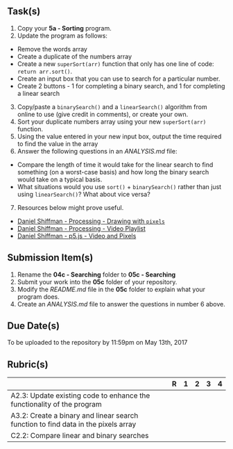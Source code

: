 Task(s)
-------
1. Copy your **5a - Sorting** program.
2. Update the program as follows:
  * Remove the words array
  * Create a duplicate of the numbers array
  * Create a new ```superSort(arr)``` function that only has one line of code: ```return arr.sort()```. 
  * Create an input box that you can use to search for a particular number.
  * Create 2 buttons - 1 for completing a binary search, and 1 for completing a linear search
3. Copy/paste a ```binarySearch()``` and a ```linearSearch()``` algorithm from online to use (give credit in comments), or create your own.
4. Sort your duplicate numbers array using your new ```superSort(arr)``` function.
5. Using the value entered in your new input box, output the time required to find the value in the array
6. Answer the following questions in an _ANALYSIS.md_ file:
  * Compare the length of time it would take for the linear search to find something (on a worst-case basis) and how long the binary search would take on a typical basis.
  * What situations would you use ```sort()``` + ```binarySearch()``` rather than just using ```linearSearch()```? What about vice versa?
7. Resources below might prove useful.  
  * [Daniel Shiffman - Processing - Drawing with ```pixels```](https://www.youtube.com/playlist?list=PLRqwX-V7Uu6bsRnSEJ9tRn4V_XCGXovs4)
  * [Daniel Shiffman - Processing - Video Playlist](https://www.youtube.com/playlist?list=PLRqwX-V7Uu6bw0bVn4M63p8TMJf3OhGy8)
  * [Daniel Shiffman - p5.js - Video and Pixels](https://www.youtube.com/playlist?list=PLRqwX-V7Uu6aKKsDHZdDvN6oCJ2hRY_Ig)

Submission Item(s)
------------------
1. Rename the **04c - Searching** folder to **05c - Searching**
2. Submit your work into the **05c** folder of your repository.
3. Modify the _README.md_ file in the **05c** folder to explain what your program does.
4. Create an _ANALYSIS.md_ file to answer the questions in number 6 above.

Due Date(s)
-------------
To be uploaded to the repository by 11:59pm on May 13th, 2017  


Rubric(s)
---------

|                                          | R    | 1    | 2    | 3    | 4    |
| ---------------------------------------- | ---- | ---- | ---- | ---- | ---- |
| A2.3: Update existing code to enhance the functionality of the program | | | | | |
| A3.2: Create a binary and linear search function to find data in the pixels array | | | | | |
| C2.2: Compare linear and binary searches | | | | | |

